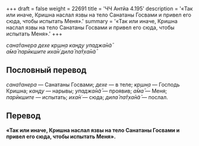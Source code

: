 +++
draft = false
weight = 22691
title = 'ЧЧ Антйа 4.195'
description = '«Так или иначе, Кришна наслал язвы на тело Санатаны Госвами и привел его сюда, чтобы испытать Меня».'
summary = '«Так или иначе, Кришна наслал язвы на тело Санатаны Госвами и привел его сюда, чтобы испытать Меня».'
+++

_сана̄танера дехе кр̣шн̣а кан̣д̣у упаджа̄н̃а̄  
а̄ма̄ парӣкшите иха̄н̇ дила̄ па̄т̣ха̄н̃а̄_

## Пословный перевод

_сана̄танера_ — Санатаны Госвами; _дехе_ — в теле; _кр̣шн̣а_ — Господь Кришна; _кан̣д̣у_ — нарывы; _упаджа̄н̃а̄_ — проявив; _а̄ма̄_ — Меня; _парӣкшите_ — испытать; _иха̄н̇_ — сюда; _дила̄_ _па̄т̣ха̄н̃а̄_ — послал.

## Перевод

**«Так или иначе, Кришна наслал язвы на тело Санатаны Госвами и привел его сюда, чтобы испытать Меня».**

